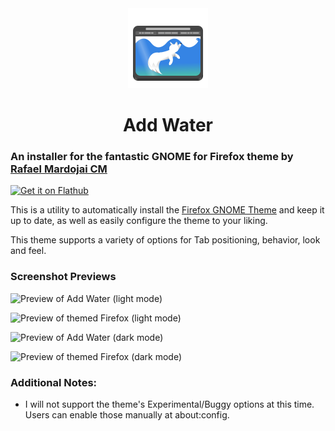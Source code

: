<div align='center'>
<img src='data/icons/hicolor/scalable/apps/dev.qwery.AddWater.svg' width='128' height='128'/>

# Add Water

</div>


### An installer for the fantastic GNOME for Firefox theme by [Rafael Mardojai CM](https://github.com/rafaelmardojai/firefox-gnome-theme)

<a href='https://flathub.org/apps/dev.qwery.AddWater'>
    <img width='240' alt='Get it on Flathub' src='https://flathub.org/api/badge?locale=en'/>
</a>

This is a utility to automatically install the [Firefox GNOME Theme](https://github.com/rafaelmardojai/firefox-gnome-theme) and keep it up to date, as well as easily configure the theme to your liking.

This theme supports a variety of options for Tab positioning, behavior, look and feel.



### Screenshot Previews
![Preview of Add Water (light mode)](https://raw.githubusercontent.com/largestgithubuseronearth/addwater/main/docs/image-previews/banner-light-noff.png)

![Preview of themed Firefox (light mode)](https://raw.githubusercontent.com/largestgithubuseronearth/addwater/main/docs/image-previews/preview-light.png)

![Preview of Add Water (dark mode)](https://raw.githubusercontent.com/largestgithubuseronearth/addwater/main/docs/image-previews/banner-dark-noff.png)

![Preview of themed Firefox (dark mode)](https://raw.githubusercontent.com/largestgithubuseronearth/addwater/main/docs/image-previews/preview-dark.png)


### Additional Notes:
* I will not support the theme's Experimental/Buggy options at this time. Users can enable those manually at about:config.

